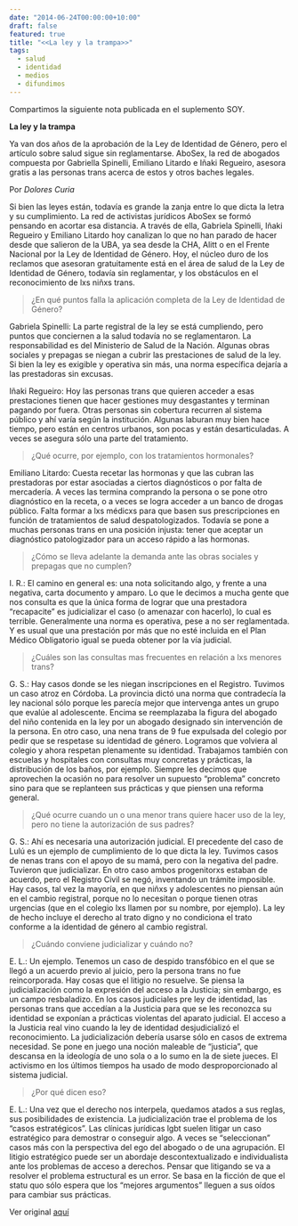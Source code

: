 ```yaml
---
date: "2014-06-24T00:00:00+10:00"
draft: false
featured: true
title: "<<La ley y la trampa>>"
tags:
  - salud
  - identidad
  - medios
  - difundimos
---
```


Compartimos la siguiente nota publicada en el suplemento SOY.

**La ley y la trampa**

Ya van dos años de la aprobación de la Ley de Identidad de Género, pero el artículo sobre salud sigue sin reglamentarse. AboSex, la red de abogados compuesta por Gabriella Spinelli, Emiliano Litardo e Iñaki Regueiro, asesora gratis a las personas trans acerca de estos y otros baches legales.

Por *Dolores Curia*

Si bien las leyes están, todavía es grande la zanja entre lo que dicta la letra y su cumplimiento. La red de activistas jurídicos AboSex se formó pensando en acortar esa distancia. A través de ella, Gabriela Spinelli, Iñaki Regueiro y Emiliano Litardo hoy canalizan lo que no han parado de hacer desde que salieron de la UBA, ya sea desde la CHA, Alitt o en el Frente Nacional por la Ley de Identidad de Género. Hoy, el núcleo duro de los reclamos que asesoran gratuitamente está en el área de salud de la Ley de Identidad de Género, todavía sin reglamentar, y los obstáculos en el reconocimiento de lxs niñxs trans.

>¿En qué puntos falla la aplicación completa de la Ley de Identidad de Género?

Gabriela Spinelli: La parte registral de la ley se está cumpliendo, pero puntos que conciernen a la salud todavía no se reglamentaron. La responsabilidad es del Ministerio de Salud de la Nación. Algunas obras sociales y prepagas se niegan a cubrir las prestaciones de salud de la ley. Si bien la ley es exigible y operativa sin más, una norma específica dejaría a las prestadoras sin excusas.

Iñaki Regueiro: Hoy las personas trans que quieren acceder a esas prestaciones tienen que hacer gestiones muy desgastantes y terminan pagando por fuera. Otras personas sin cobertura recurren al sistema público y ahí varía según la institución. Algunas laburan muy bien hace tiempo, pero están en centros urbanos, son pocas y están desarticuladas. A veces se asegura sólo una parte del tratamiento.

>¿Qué ocurre, por ejemplo, con los tratamientos hormonales?

Emiliano Litardo: Cuesta recetar las hormonas y que las cubran las prestadoras por estar asociadas a ciertos diagnósticos o por falta de mercadería. A veces las termina comprando la persona o se pone otro diagnóstico en la receta, o a veces se logra acceder a un banco de drogas público. Falta formar a lxs médicxs para que basen sus prescripciones en función de tratamientos de salud despatologizados. Todavía se pone a muchas personas trans en una posición injusta: tener que aceptar un diagnóstico patologizador para un acceso rápido a las hormonas.

>¿Cómo se lleva adelante la demanda ante las obras sociales y prepagas que no cumplen?

I. R.: El camino en general es: una nota solicitando algo, y frente a una negativa, carta documento y amparo. Lo que le decimos a mucha gente que nos consulta es que la única forma de lograr que una prestadora “recapacite” es judicializar el caso (o amenazar con hacerlo), lo cual es terrible. Generalmente una norma es operativa, pese a no ser reglamentada. Y es usual que una prestación por más que no esté incluida en el Plan Médico Obligatorio igual se pueda obtener por la vía judicial.

>¿Cuáles son las consultas mas frecuentes en relación a lxs menores trans?

G. S.: Hay casos donde se les niegan inscripciones en el Registro. Tuvimos un caso atroz en Córdoba. La provincia dictó una norma que contradecía la ley nacional sólo porque les parecía mejor que intervenga antes un grupo que evalúe al adolescente. Encima se reemplazaba la figura del abogado del niño contenida en la ley por un abogado designado sin intervención de la persona. En otro caso, una nena trans de 9 fue expulsada del colegio por pedir que se respetase su identidad de género. Logramos que volviera al colegio y ahora respetan plenamente su identidad. Trabajamos también con escuelas y hospitales con consultas muy concretas y prácticas, la distribución de los baños, por ejemplo. Siempre les decimos que aprovechen la ocasión no para resolver un supuesto “problema” concreto sino para que se replanteen sus prácticas y que piensen una reforma general.

>¿Qué ocurre cuando un o una menor trans quiere hacer uso de la ley, pero no tiene la autorización de sus padres?

G. S.: Ahí es necesaria una autorización judicial. El precedente del caso de Lulú es un ejemplo de cumplimiento de lo que dicta la ley. Tuvimos casos de nenas trans con el apoyo de su mamá, pero con la negativa del padre. Tuvieron que judicializar. En otro caso ambos progenitorxs estaban de acuerdo, pero el Registro Civil se negó, inventando un trámite imposible. Hay casos, tal vez la mayoría, en que niñxs y adolescentes no piensan aún en el cambio registral, porque no lo necesitan o porque tienen otras urgencias (que en el colegio lxs llamen por su nombre, por ejemplo). La ley de hecho incluye el derecho al trato digno y no condiciona el trato conforme a la identidad de género al cambio registral.

>¿Cuándo conviene judicializar y cuándo no?

E. L.: Un ejemplo. Tenemos un caso de despido transfóbico en el que se llegó a un acuerdo previo al juicio, pero la persona trans no fue reincorporada. Hay cosas que el litigio no resuelve. Se piensa la judicialización como la expresión del acceso a la Justicia; sin embargo, es un campo resbaladizo. En los casos judiciales pre ley de identidad, las personas trans que accedían a la Justicia para que se les reconozca su identidad se exponían a prácticas violentas del aparato judicial. El acceso a la Justicia real vino cuando la ley de identidad desjudicializó el reconocimiento. La judicialización debería usarse sólo en casos de extrema necesidad. Se pone en juego una noción maleable de “justicia”, que descansa en la ideología de uno sola o a lo sumo en la de siete jueces. El activismo en los últimos tiempos ha usado de modo desproporcionado al sistema judicial.

>¿Por qué dicen eso?

E. L.: Una vez que el derecho nos interpela, quedamos atados a sus reglas, sus posibilidades de existencia. La judicialización trae el problema de los “casos estratégicos”. Las clínicas jurídicas lgbt suelen litigar un caso estratégico para demostrar o conseguir algo. A veces se “seleccionan” casos más con la perspectiva del ego del abogado o de una agrupación. El litigio estratégico puede ser un abordaje descontextualizado e individualista ante los problemas de acceso a derechos. Pensar que litigando se va a resolver el problema estructural es un error. Se basa en la ficción de que el statu quo sólo espera que los “mejores argumentos” lleguen a sus oídos para cambiar sus prácticas.

Ver original [aquí]("https://www.pagina12.com.ar/diario/suplementos/soy/1-3470-2014-06-06.html")